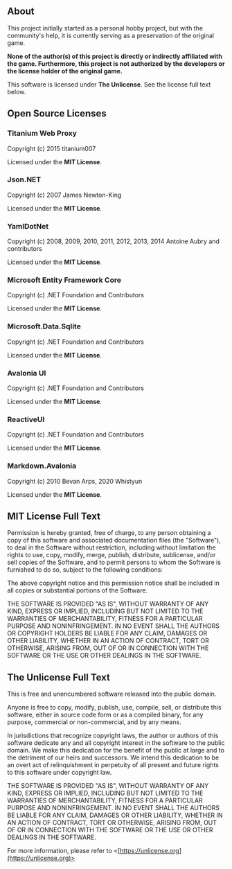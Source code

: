 ﻿## About

This project initially started as a personal hobby project, 
but with the community's help, it is currently serving as a preservation 
of the original game.

**None of the author(s) of this project is directly or indirectly affiliated with the game. 
Furthermore, this project is not authorized by the developers or the license holder of the original game.**

This software is licensed under **The Unlicense**. See the license full text below.

## Open Source Licenses

### Titanium Web Proxy

Copyright (c) 2015 titanium007

Licensed under the **MIT License**.

### Json.NET

Copyright (c) 2007 James Newton-King

Licensed under the **MIT License**.

### YamlDotNet

Copyright (c) 2008, 2009, 2010, 2011, 2012, 2013, 2014 Antoine Aubry and contributors

Licensed under the **MIT License**.

### Microsoft Entity Framework Core

Copyright (c) .NET Foundation and Contributors

Licensed under the **MIT License**.

### Microsoft.Data.Sqlite

Copyright (c) .NET Foundation and Contributors

Licensed under the **MIT License**.

### Avalonia UI

Copyright (c) .NET Foundation and Contributors

Licensed under the **MIT License**.

### ReactiveUI

Copyright (c) .NET Foundation and Contributors

Licensed under the **MIT License**.

### Markdown.Avalonia

Copyright (c) 2010 Bevan Arps, 2020 Whistyun

Licensed under the **MIT License**.

## MIT License Full Text

Permission is hereby granted, free of charge, to any person obtaining a copy
of this software and associated documentation files (the "Software"), to deal
in the Software without restriction, including without limitation the rights
to use, copy, modify, merge, publish, distribute, sublicense, and/or sell
copies of the Software, and to permit persons to whom the Software is
furnished to do so, subject to the following conditions:

The above copyright notice and this permission notice shall be included in all
copies or substantial portions of the Software.

THE SOFTWARE IS PROVIDED "AS IS", WITHOUT WARRANTY OF ANY KIND, EXPRESS OR
IMPLIED, INCLUDING BUT NOT LIMITED TO THE WARRANTIES OF MERCHANTABILITY,
FITNESS FOR A PARTICULAR PURPOSE AND NONINFRINGEMENT. IN NO EVENT SHALL THE
AUTHORS OR COPYRIGHT HOLDERS BE LIABLE FOR ANY CLAIM, DAMAGES OR OTHER
LIABILITY, WHETHER IN AN ACTION OF CONTRACT, TORT OR OTHERWISE, ARISING FROM,
OUT OF OR IN CONNECTION WITH THE SOFTWARE OR THE USE OR OTHER DEALINGS IN THE
SOFTWARE.

## The Unlicense Full Text

This is free and unencumbered software released into the public domain.

Anyone is free to copy, modify, publish, use, compile, sell, or
distribute this software, either in source code form or as a compiled
binary, for any purpose, commercial or non-commercial, and by any
means.

In jurisdictions that recognize copyright laws, the author or authors
of this software dedicate any and all copyright interest in the
software to the public domain. We make this dedication for the benefit
of the public at large and to the detriment of our heirs and
successors. We intend this dedication to be an overt act of
relinquishment in perpetuity of all present and future rights to this
software under copyright law.

THE SOFTWARE IS PROVIDED "AS IS", WITHOUT WARRANTY OF ANY KIND,
EXPRESS OR IMPLIED, INCLUDING BUT NOT LIMITED TO THE WARRANTIES OF
MERCHANTABILITY, FITNESS FOR A PARTICULAR PURPOSE AND NONINFRINGEMENT.
IN NO EVENT SHALL THE AUTHORS BE LIABLE FOR ANY CLAIM, DAMAGES OR
OTHER LIABILITY, WHETHER IN AN ACTION OF CONTRACT, TORT OR OTHERWISE,
ARISING FROM, OUT OF OR IN CONNECTION WITH THE SOFTWARE OR THE USE OR
OTHER DEALINGS IN THE SOFTWARE.

For more information, please refer to <[https://unlicense.org](https://unlicense.org)>